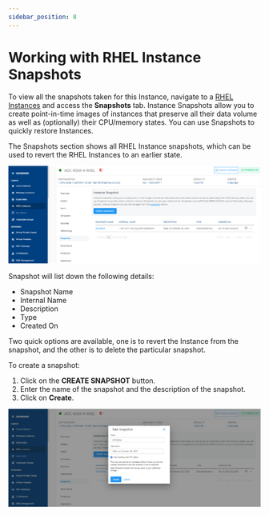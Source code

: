 ```yaml
---
sidebar_position: 8
---
```

# Working with RHEL Instance Snapshots

To view all the snapshots taken for this Instance, navigate to a [RHEL Instances](AboutRHELInstances.md) and access the **Snapshots** tab.
Instance Snapshots allow you to create point-in-time images of instances that preserve all their data volume as well as (optionally) their CPU/memory states. You can use Snapshots to quickly restore Instances.

The Snapshots section shows all RHEL Instance snapshots, which can be used to revert the RHEL Instances to an earlier state.

![RHEL Instance Snapshots](img/Snapshots.png)

Snapshot will list down the following details:

- Snapshot Name
- Internal Name
- Description
- Type
- Created On

Two quick options are available, one is to revert the Instance from the snapshot, and the other is to delete the particular snapshot.

To create a snapshot: 
1. Click on the **CREATE SNAPSHOT** button. 
2. Enter the name of the snapshot and the description of the snapshot.
3. Click on **Create**.

![RHEL Instance Snapshots](img/Snapshots2.png)





